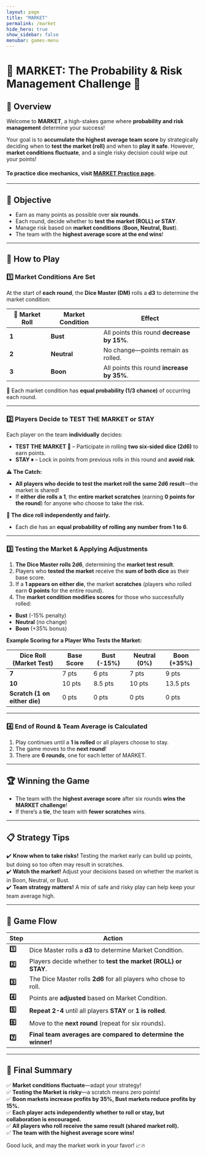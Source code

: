 ```yaml
---
layout: page
title: "MARKET"
permalink: /market
hide_hero: true
show_sidebar: false
menubar: games-menu
---
```


# 🏦 MARKET: The Probability & Risk Management Challenge 🎲

## **📌 Overview**

Welcome to **MARKET**, a high-stakes game where **probability and risk management** determine your success!

Your goal is to **accumulate the highest average team score** by strategically deciding when to **test the market (roll)** and when to **play it safe**. However, **market conditions fluctuate**, and a single risky decision could wipe out your points!

#### To practice dice mechanics, visit [MARKET Practice page](/market-practice).

---

## **🎯 Objective**

- Earn as many points as possible over **six rounds**.
- Each round, decide whether to **test the market (ROLL) or STAY**.
- Manage risk based on **market conditions** (**Boon, Neutral, Bust**).
- The team with the **highest average score at the end wins**!

---

## **🎲 How to Play**

### **1️⃣ Market Conditions Are Set**

At the start of **each round**, the **Dice Master (DM)** rolls a **d3** to determine the market condition:

| 🎲 **Market Roll** | **Market Condition** | **Effect**                                 |
| ------------------ | -------------------- | ------------------------------------------ |
| **1**              | **Bust**             | All points this round **decrease by 15%**. |
| **2**              | **Neutral**          | No change—points remain as rolled.         |
| **3**              | **Boon**             | All points this round **increase by 35%**. |

🔹 Each market condition has **equal probability (1/3 chance)** of occurring each round.

---

### **2️⃣ Players Decide to TEST THE MARKET or STAY**

Each player on the team **individually** decides:

- **TEST THE MARKET 🎲** – Participate in rolling **two six-sided dice (2d6)** to earn points.
- **STAY ⏸** – Lock in points from previous rolls in this round and **avoid risk**.

**⚠️ The Catch:**

- **All players who decide to test the market roll the same 2d6 result**—the market is shared!
- If **either die rolls a 1**, the **entire market scratches** (earning **0 points for the round**) for anyone who choose to take the risk.

**🔹 The dice roll independently and fairly.**

- Each die has an **equal probability of rolling any number from 1 to 6**.

---

### **3️⃣ Testing the Market & Applying Adjustments**

1. **The Dice Master rolls 2d6**, determining the **market test result**.
2. Players who **tested the market** receive the **sum of both dice** as their base score.
3. If a **1 appears on either die**, the market **scratches** (players who rolled earn **0 points** for the entire round).
4. The **market condition modifies scores** for those who successfully rolled:

- **Bust** (-15% penalty)
- **Neutral** (no change)
- **Boon** (+35% bonus)

**Example Scoring for a Player Who Tests the Market:**

| **Dice Roll (Market Test)**   | **Base Score** | **Bust (-15%)** | **Neutral (0%)** | **Boon (+35%)** |
| ----------------------------- | -------------- | --------------- | ---------------- | --------------- |
| **7**                         | 7 pts          | 6 pts           | 7 pts            | 9 pts           |
| **10**                        | 10 pts         | 8.5 pts         | 10 pts           | 13.5 pts        |
| **Scratch (1 on either die)** | 0 pts          | 0 pts           | 0 pts            | 0 pts           |

---

### **4️⃣ End of Round & Team Average is Calculated**

1. Play continues until a **1 is rolled** or all players choose to stay.
2. The game moves to the **next round**!
3. There are **6 rounds**, one for each letter of MARKET.

---

## **🏆 Winning the Game**

- The team with the **highest average score** after six rounds **wins the MARKET challenge**!
- If there’s a **tie**, the team with **fewer scratches** wins.

---

## **📋 Strategy Tips**

✔️ **Know when to take risks!** Testing the market early can build up points, but doing so too often may result in scratches.  
✔️ **Watch the market!** Adjust your decisions based on whether the market is in Boon, Neutral, or Bust.  
✔️ **Team strategy matters!** A mix of safe and risky play can help keep your team average high.

---

## **📅 Game Flow**

| **Step** | **Action**                                                       |
| -------- | ---------------------------------------------------------------- |
| **1️⃣**   | Dice Master rolls a **d3** to determine Market Condition.        |
| **2️⃣**   | Players decide whether to **test the market (ROLL) or STAY**.    |
| **3️⃣**   | The Dice Master rolls **2d6** for all players who chose to roll. |
| **4️⃣**   | Points are **adjusted** based on Market Condition.               |
| **5️⃣**   | **Repeat 2-4** until all players **STAY** or **1 is rolled**.    |
| **6️⃣**   | Move to the **next round** (repeat for six rounds).              |
| **7️⃣**   | **Final team averages are compared to determine the winner!**    |

---

## **📜 Final Summary**

✅ **Market conditions fluctuate**—adapt your strategy!  
✅ **Testing the Market is risky**—a scratch means zero points!  
✅ **Boon markets increase profits by 35%, Bust markets reduce profits by 15%.**  
✅ **Each player acts independently whether to roll or stay, but collaboration is encouraged.**  
✅ **All players who roll receive the same result (shared market roll).**  
✅ **The team with the highest average score wins!**

Good luck, and may the market work in your favor! 📈🔥
